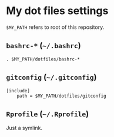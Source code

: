 # My dot files settings

`$MY_PATH` refers to root of this repository.


## `bashrc-*` (`~/.bashrc`)

```shell
. $MY_PATH/dotfiles/bashrc-*
```


## `gitconfig` (`~/.gitconfig`)

```text
[include]
	path = $MY_PATH/dotfiles/gitconfig
```

## `Rprofile` (`~/.Rprofile`)

Just a symlink.

